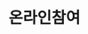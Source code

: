 ---
title: "온라인참여"
linkTitle: "온라인참여"
description: "온라인참여"
url: /common-component/user-support/online-participate
menu:
  depth:
    weight: 5
    parent: "user-support"
    identifier: "online-participate"
---